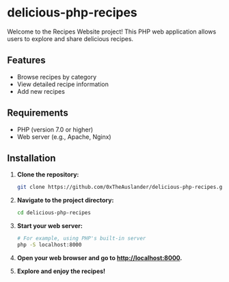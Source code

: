 # delicious-php-recipes

Welcome to the Recipes Website project! This PHP web application allows users to explore and share delicious recipes.

## Features

- Browse recipes by category
- View detailed recipe information
- Add new recipes

## Requirements

- PHP (version 7.0 or higher)
- Web server (e.g., Apache, Nginx)

## Installation

1. **Clone the repository:**
    ```bash
    git clone https://github.com/0xTheAuslander/delicious-php-recipes.git
    ```

2. **Navigate to the project directory:**
    ```bash
    cd delicious-php-recipes
    ```

3. **Start your web server:**
    ```bash
    # For example, using PHP's built-in server
    php -S localhost:8000
    ```

4. **Open your web browser and go to [http://localhost:8000](http://localhost:8000).**

5. **Explore and enjoy the recipes!**
